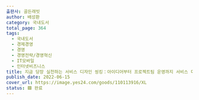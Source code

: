 ```yaml
---
출판사: 골든래빗
author: 배성환
category: 국내도서
total_page: 364
tags:
  - 국내도서
  - 경제경영
  - 경영
  - 경영전략/경영혁신
  - IT모바일
  - 인터넷비즈니스
title: 지금 당장 실천하는 서비스 디자인 씽킹：아이디어부터 프로젝트팀 운영까지 서비스 디자인 씽킹 실무 방법론
publish_date: 2022-06-15
cover_url: https://image.yes24.com/goods/110113916/XL
status: 🟩 완료
---
```

